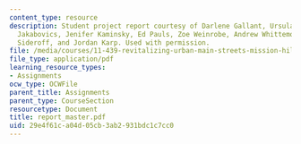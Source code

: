 ```yaml
---
content_type: resource
description: Student project report courtesy of Darlene Gallant, Ursula Hester, Andrew
  Jakabovics, Jenifer Kaminsky, Ed Pauls, Zoe Weinrobe, Andrew Whittemore, Desiree
  Sideroff, and Jordan Karp. Used with permission.
file: /media/courses/11-439-revitalizing-urban-main-streets-mission-hill-egleston-square-boston-spring-2003/29e4f61ca04d05cb3ab2931bdc1c7cc0_report_master.pdf
file_type: application/pdf
learning_resource_types:
- Assignments
ocw_type: OCWFile
parent_title: Assignments
parent_type: CourseSection
resourcetype: Document
title: report_master.pdf
uid: 29e4f61c-a04d-05cb-3ab2-931bdc1c7cc0
---
```

